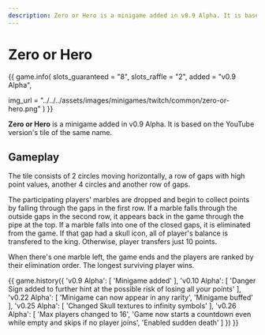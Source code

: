 ```yaml
---
description: Zero or Hero is a minigame added in v0.9 Alpha. It is based on the YouTube version with the same name.
---
```


# Zero or Hero

{{ game.info(
  slots_guaranteed = "8",
  slots_raffle     = "2",
  added            = "v0.9 Alpha",
  
  img_url = "../../../assets/images/minigames/twitch/common/zero-or-hero.png"
) }}

**Zero or Hero** is a minigame added in v0.9 Alpha. It is based on the YouTube version's tile of the same name.

## Gameplay

The tile consists of 2 circles moving horizontally, a row of gaps with high point values, another 4 circles and another row of gaps.

The participating players' marbles are dropped and begin to collect points by falling through the gaps in the first row. If a marble falls through the outside gaps in the second row, it appears back in the game through the pipe at the top. If a marble falls into one of the closed gaps, it is eliminated from the game. If that gap had a skull icon, all of player's balance is transfered to the king. Otherwise, player transfers just 10 points.

When there's one marble left, the game ends and the players are ranked by their elimination order. The longest surviving player wins.

{{ game.history({
  'v0.9 Alpha': [
    'Minigame added'
  ],
  'v0.10 Alpha': [
    'Danger Sign added to further hint at the possible risk of losing all your points'
  ],
  'v0.22 Alpha': [
    'Minigame can now appear in any rarity',
    'Minigame buffed'
  ],
  'v0.25 Alpha': [
    'Changed Skull textures to infinity symbols'
  ],
  'v0.26 Alpha': [
    'Max players changed to 16',
    'Game now starts a countdown even while empty and skips if no player joins',
    'Enabled sudden death'
  ]
}) }}